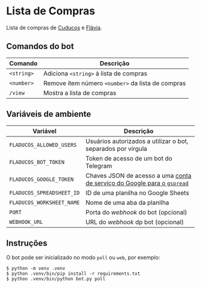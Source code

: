 # Lista de Compras

Lista de compras de [Cuducos](https://github.com/cuducos) e [Flávia](https://github.com/Flaviasv).

## Comandos do bot

| Comando | Descrição |
|---|---|
| `<string>` | Adiciona `<string>` à lista de compras |
| `<number>` | Remove ítem número `<number>` da lista de compras |
| `/view` | Mostra a lista de compras |

## Variáveis de ambiente

| Variável | Descrição |
|---|---|
| `FLADUCOS_ALLOWED_USERS` | Usuários autorizados a utilizar o bot, separados por vírgula |
| `FLADUCOS_BOT_TOKEN` | Token de acesso de um bot do Telegram |
| `FLADUCOS_GOOGLE_TOKEN` | Chaves JSON de acesso a uma [conta de serviço do Google para o `gspread`](https://docs.gspread.org/en/v5.1.1/oauth2.html#authentication) |
| `FLADUCOS_SPREADSHEET_ID` | ID de uma planilha no Google Sheets |
| `FLADUCOS_WORKSHEET_NAME` | Nome de uma aba da planilha |
| `PORT` | Porta do _webhook_ do bot (opcional) |
| `WEBHOOK_URL` | URL do _webhook_ dp bot (opcional) |

## Instruções

O bot pode ser inicializado no modo `poll` ou `web`, por exemplo:

```console
$ python -m venv .venv
$ python .venv/bin/pip install -r requirements.txt
$ python .venv/bin/python bot.py poll
```
